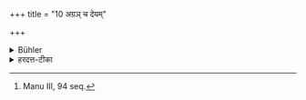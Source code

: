 +++
title = "10 अग्रञ् च देयम्"

+++

<details><summary>Bühler</summary>

10. And (after the Balis have been performed, a portion of the food) must first be given as alms. [^8] 


[^8]:  Manu III, 94 seq.
</details>

<details><summary>हरदत्त-टीका</summary>

## सूत्रम्
अग्रं च देयम् ॥१०॥  
## टिप्पनी
बलिहरणानन्तरं अग्रं च देयं भिक्षवे ॥१०॥
</details>

